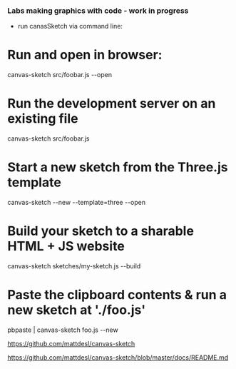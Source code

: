 ### Labs making graphics with code - work in progress 


- run canasSketch via command line:

# Run and open in browser:
canvas-sketch src/foobar.js --open

# Run the development server on an existing file
canvas-sketch src/foobar.js

# Start a new sketch from the Three.js template
canvas-sketch --new --template=three --open

# Build your sketch to a sharable HTML + JS website
canvas-sketch sketches/my-sketch.js --build

# Paste the clipboard contents & run a new sketch at './foo.js'
pbpaste | canvas-sketch foo.js --new



https://github.com/mattdesl/canvas-sketch

https://github.com/mattdesl/canvas-sketch/blob/master/docs/README.md

